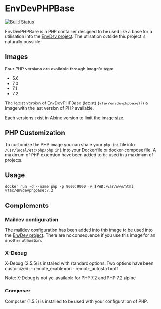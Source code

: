# EnvDevPHPBase

[![Build Status](https://travis-ci.org/vfalies/EnvDevPHPBase.svg?branch=master)](https://travis-ci.org/vfalies/EnvDevPHPBase)

EnvDevPHPBase is a PHP container designed to be used like a base for a utilisation into the [EnvDev project](https://vfac.fr/projects/envdev).
The utlisation outside this project is naturally possible.

## Images

Four PHP versions are available through image's tags:

- 5.6 
- 7.0 
- 7.1 
- 7.2 

The latest version of EnvDevPHPBase (latest) (`vfac/envdevphpbase`) is a image with the last version of PHP available.

Each versions exist in Alpine version to limit the image size.

## PHP Customization

To customize the PHP image you can share your `php.ini` file into `/usr/local/etc/php/php.ini` into your Dockerfile or docker-compose file.
A maximum of PHP extension have been added to be used in a maximum of projects.

## Usage

```
docker run -d --name php -p 9000:9000 -v $PWD:/var/www/html vfac/envdevphpbase:7.2
```

## Complements

### Maildev configuration

The maildev configuration has been added into this image to be used into the [EnvDev project](https://vfac.fr/projects/envdev).
There are no consequence if you use this image for an another utilisation.

### X-Debug

X-Debug (2.5.5) is installed with standard options.
Two options have been customized: 
    - remote_enable=on
    - remote_autostart=off

Note: X-Debug is not yet available for PHP 7.2 and PHP 7.2 alpine

### Composer

Composer (1.5.5) is installed to be used with your configuration of PHP.